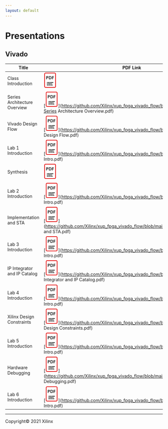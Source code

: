 ```yaml
---
layout: default
---
```


# Presentations

## Vivado 

| Title | PDF Link |
| --- | ---- |
| Class Introduction | [![alt text](images/pdf.png)](https://github.com/Xilinx/xup_fpga_vivado_flow/blob/main/slides/01_Class_intro.pdf) |
| Series Architecture Overview | [![alt text](images/pdf.png)](https://github.com/Xilinx/xup_fpga_vivado_flow/blob/main/slides/11_7-Series Architecture Overview.pdf) |
| Vivado Design Flow | [![alt text](images/pdf.png)](https://github.com/Xilinx/xup_fpga_vivado_flow/blob/main/slides/12_Vivado Design Flow.pdf) |
| Lab 1 Introduction  | [![alt text](images/pdf.png)](https://github.com/Xilinx/xup_fpga_vivado_flow/blob/main/slides/12a_Lab1 Intro.pdf) |
| Synthesis | [![alt text](images/pdf.png)](https://github.com/Xilinx/xup_fpga_vivado_flow/blob/main/slides/13_Synthesis.pdf) |
| Lab 2 Introduction | [![alt text](images/pdf.png)](https://github.com/Xilinx/xup_fpga_vivado_flow/blob/main/slides/13a_Lab2 Intro.pdf) |
| Implementation and STA| [![alt text](images/pdf.png)](https://github.com/Xilinx/xup_fpga_vivado_flow/blob/main/slides/14_Implementation and STA.pdf) |
| Lab 3 Introduction | [![alt text](images/pdf.png)](https://github.com/Xilinx/xup_fpga_vivado_flow/blob/main/slides/14a_Lab3 Intro.pdf) |
| IP Integrator and IP Catalog | [![alt text](images/pdf.png)](https://github.com/Xilinx/xup_fpga_vivado_flow/blob/main/slides/15_IP Integrator and IP Catalog.pdf) |
| Lab 4 Introduction | [![alt text](images/pdf.png)](https://github.com/Xilinx/xup_fpga_vivado_flow/blob/main/slides/15a_Lab4 Intro.pdf)|
| Xilinx Design Constraints | [![alt text](images/pdf.png)](https://github.com/Xilinx/xup_fpga_vivado_flow/blob/main/slides/16_Xilinx Design Constraints.pdf) |
| Lab 5 Introduction | [![alt text](images/pdf.png)](https://github.com/Xilinx/xup_fpga_vivado_flow/blob/main/slides/16a_Lab5 Intro.pdf) |
| Hardware Debugging | [![alt text](images/pdf.png)](https://github.com/Xilinx/xup_fpga_vivado_flow/blob/main/slides/17_Hardware Debugging.pdf) |
| Lab 6 Introduction | [![alt text](images/pdf.png)](https://github.com/Xilinx/xup_fpga_vivado_flow/blob/main/slides/17a_Lab6 Intro.pdf) |

---------------------------------------
<p class="copyright">Copyright&copy; 2021 Xilinx</p>
